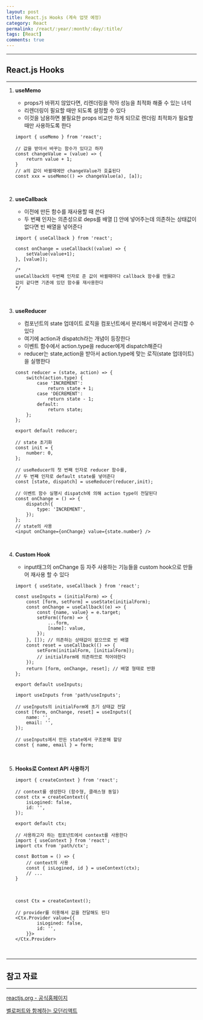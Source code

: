 ```yaml
---
layout: post
title: React.js Hooks (계속 업뎃 예정)
category: React
permalink: /react/:year/:month/:day/:title/
tags: [React]
comments: true
---
```


---

## React.js Hooks

---

1. **useMemo**

   - props가 바뀌지 않았다면, 리렌더링을 막아 성능을 최적화 해줄 수 있는 녀석
   - 리렌더링이 필요할 때만 되도록 설정할 수 있다
   - 이것을 남용하면 불필요한 props 비교만 하게 되므로 렌더링 최적화가 필요할 때만 사용하도록 한다

   ```react
   import { useMemo } from 'react';

   // 값을 받아서 바꾸는 함수가 있다고 하자
   const changeValue = (value) => {
       return value + 1;
   }
   // a의 값이 바뀔때에만 changeValue가 호출된다
   const xxx = useMemo(() => changeValue(a), [a]);
   ```

<br>

2. **useCallback**

   - 이전에 만든 함수를 재사용할 때 쓴다
   - 두 번째 인자는 의존성으로 deps를 배열 [] 안에 넣어주는데 의존하는 상태값이 없다면 빈 배열을 넣어준다

   ```react
   import { useCallback } from 'react';

   const onChange = useCallback((value) => {
       setValue(value+1);
   }, [value]);

   /*
   useCallback의 두번째 인자로 준 값이 바뀔때마다 callback 함수를 만들고
   값이 같다면 기존에 있던 함수를 재사용한다
   */
   ```

   <br>

3. **useReducer**

   - 컴포넌트의 state 업데이트 로직을 컴포넌트에서 분리해서 바깥에서 관리할 수 있다
   - 여기에 action과 dispatch라는 개념이 등장한다
   - 이벤트 함수에서 action.type을 reducer에게 dispatch해준다
   - reducer는 state,action을 받아서 action.type에 맞는 로직(state 업데이트)을 실행한다

   ```react
   const reducer = (state, action) => {
       switch(action.type) {
           case 'INCREMENT':
               return state + 1;
           case 'DECREMENT':
               return state - 1;
           default:
               return state;
       };
   };

   export default reducer;
   ```

   ```react
   // state 초기화
   const init = {
       number: 0,
   };

   // useReducer의 첫 번째 인자로 reducer 함수를,
   // 두 번째 인자로 default state를 넣어준다
   const [state, dispatch] = useReducer(reducer,init);

   // 이벤트 함수 실행시 dispatch에 의해 action type이 전달된다
   const onChange = () => {
       dispatch({
           type: 'INCREMENT',
       });
   };
   // state의 사용
   <input onChange={onChange} value={state.number} />
   ```

   <br>

4. **Custom Hook**

   - input태그의 onChange 등 자주 사용하는 기능들을 custom hook으로 만들어 재사용 할 수 있다

   ```react
   import { useState, useCallback } from 'react';

   const useInputs = (initialForm) => {
       const [form, setForm] = useState(initialForm);
       const onChange = useCallback((e) => {
           const {name, value} = e.target;
           setForm((form) => {
               ...form,
               [name]: value,
           });
       }, []); // 의존하는 상태값이 없으므로 빈 배열
       const reset = useCallback(() => {
           setForm(initialForm, [initialForm]);
           // initialForm에 의존하므로 적어야한다
       });
       return [form, onChange, reset]; // 배열 형태로 반환
   };

   export default useInputs;
   ```

   ```react
   import useInputs from 'path/useInputs';

   // useInputs의 initialForm에 초기 상태값 전달
   const [form, onChange, reset] = useInputs({
       name: '',
       email: '',
   });

   // useInputs에서 만든 state에서 구조분해 할당
   const { name, email } = form;
   ```

   <br>

5. **Hooks로 Context API 사용하기**

   ```react
   import { createContext } from 'react';

   // context를 생성한다 (함수형, 클래스형 동일)
   const ctx = createContext({
       isLogined: false,
       id: '',
   });

   export default ctx;
   ```

   ```react
   // 사용하고자 하는 컴포넌트에서 context를 사용한다
   import { useContext } from 'react';
   import ctx from 'path/ctx';

   const Bottom = () => {
       // context의 사용
       const { isLogined, id } = useContext(ctx);
       // ...
   }
   ```

   <br>

   ```react
   const Ctx = createContext();

   // provider를 이용해서 값을 전달해도 된다
   <Ctx.Provider value={{
           isLogined: false,
           id: '',
       }}>
   </Ctx.Provider>
   ```

<br>

---

## 참고 자료

---

[reactjs.org - 공식홈페이지](https://ko.reactjs.org/tutorial/tutorial.html)

[벨로퍼트와 함께하는 모던리액트](https://react.vlpt.us/)
